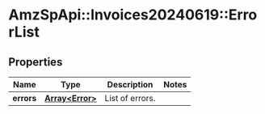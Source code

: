 # AmzSpApi::Invoices20240619::ErrorList

## Properties
Name | Type | Description | Notes
------------ | ------------- | ------------- | -------------
**errors** | [**Array&lt;Error&gt;**](Error.md) | List of errors. | 

